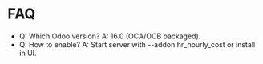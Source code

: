 # FAQ

- Q: Which Odoo version? A: 16.0 (OCA/OCB packaged).
- Q: How to enable? A: Start server with --addon hr_hourly_cost or install in UI.
